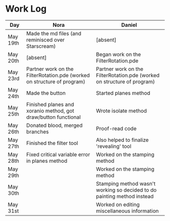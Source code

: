 # Work Log
| Day  | Nora | Daniel |
| ------------- | ------------- | ------------- |
| May 19th  | Made the md files (and reminisced over Starscream)  | [absent]  |
| May 20th  | [absent]  | Began work on the FilterRotation.pde  |
| May 23rd  | Partner work on the FilterRotation.pde (worked on structure of program)   | Partner work on the FilterRotation.pde (worked on structure of program)  |
| May 24th  | Made the button  | Started planes method  |
| May 25th  | Finished planes and xoranio method, got draw/button functional   | Wrote isolate method  |
| May 26th  | Donated blood, merged branches   | Proof-read code  |
| May 27th  | Finished the filter tool   | Also helped to finalize 'revealing' tool  |
| May 28th  | Fixed critical variable error in planes method   | Worked on the stamping method |
| May 29th  | <blank> | Worked on the stamping method | 
| May 30th  | <blank> | Stamping method wasn't working so decided to do painting method instead |
| May 31st  |         | Worked on editing miscellaneous information |
